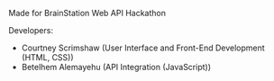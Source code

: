 Made for BrainStation Web API Hackathon

Developers:

- Courtney Scrimshaw (User Interface and Front-End Development (HTML, CSS))
- Betelhem Alemayehu (API Integration (JavaScript))
